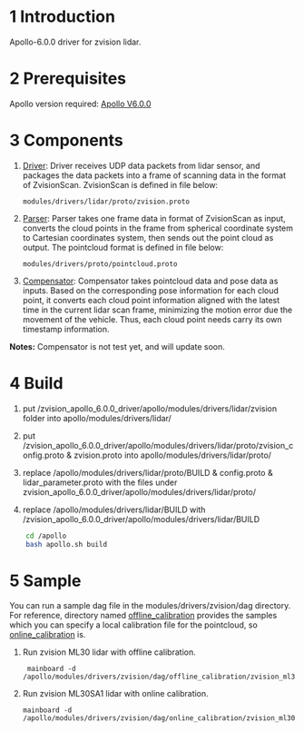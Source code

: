 # 1 Introduction

Apollo-6.0.0 driver for zvision lidar.

# 2 Prerequisites
 Apollo version  required: [Apollo V6.0.0](https://github.com/ApolloAuto/apollo/releases/tag/v6.0.0)

# 3 Components
1. [Driver](https://github.com/ZVISION-lidar/zvision_apollo6.0.0_driver/tree/master/apollo/modules/drivers/lidar/zvision/driver): Driver receives UDP data packets from lidar sensor, and packages the data packets into a frame of scanning data in the format of ZvisionScan. ZvisionScan is defined in file below:
	```
    modules/drivers/lidar/proto/zvision.proto
	```
2. [Parser](https://github.com/ZVISION-lidar/zvision_apollo6.0.0_driver/tree/master/apollo/modules/drivers/lidar/zvision/parser): Parser takes one frame data in format of ZvisionScan as input, converts the cloud points in the frame from spherical coordinate system to Cartesian coordinates system, then sends out the point cloud as output. The pointcloud format is defined in file below:
	```
    modules/drivers/proto/pointcloud.proto
	```
3. [Compensator](https://github.com/ZVISION-lidar/zvision_apollo6.0.0_driver/tree/master/apollo/modules/drivers/lidar/zvision/compensator): Compensator takes pointcloud data and pose data as inputs. Based on the corresponding pose information for each cloud point, it converts each cloud point information aligned with the latest time in the current lidar scan frame, minimizing the motion error due the movement of the vehicle. Thus, each cloud point needs carry its own timestamp information.

**Notes:**   Compensator is not test yet, and will update soon.

# 4 Build
1. put /zvision_apollo_6.0.0_driver/apollo/modules/drivers/lidar/zvision folder into apollo/modules/drivers/lidar/

2. put /zvision_apollo_6.0.0_driver/apollo/modules/drivers/lidar/proto/zvision_config.proto & zvision.proto into apollo/modules/drivers/lidar/proto/

3. replace /apollo/modules/drivers/lidar/proto/BUILD & config.proto & lidar_parameter.proto with the files under zvision_apollo_6.0.0_driver/apollo/modules/drivers/lidar/proto/

4. replace /apollo/modules/drivers/lidar/BUILD with /zvision_apollo_6.0.0_driver/apollo/modules/drivers/lidar/BUILD


```bash
	cd /apollo
    bash apollo.sh build
 ```
   
# 5 Sample
You can run a sample dag file in the modules/drivers/zvision/dag directory. For reference, directory named [offline_calibration](https://github.com/ZVISION-lidar/zvision_apollo_driver/tree/master/apollo/modules/drivers/zvision/dag/offline_calibration) provides the samples which you can specify a local calibration file for the pointcloud, so [online_calibration](https://github.com/ZVISION-lidar/zvision_apollo_driver/tree/master/apollo/modules/drivers/zvision/dag/online_calibration) is.
1. Run zvision ML30 lidar with offline calibration.
   ```
    mainboard -d /apollo/modules/drivers/zvision/dag/offline_calibration/zvision_ml30.dag
    ```
2. Run zvision ML30SA1 lidar with online calibration.
    ```
    mainboard -d /apollo/modules/drivers/zvision/dag/online_calibration/zvision_ml30sa1.dag
    ```